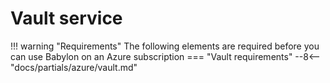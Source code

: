# Vault service

!!! warning "Requirements"
    The following elements are required before you can use Babylon on an Azure subscription
    === "Vault requirements"
    --8<-- "docs/partials/azure/vault.md"